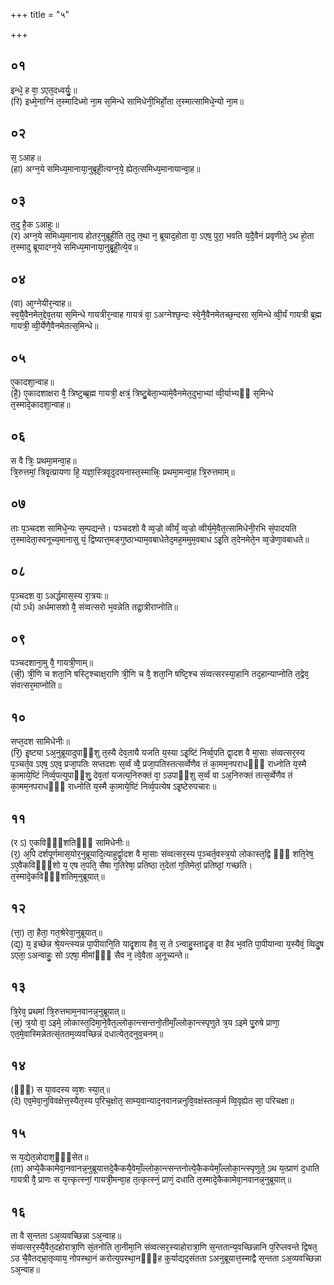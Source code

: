 +++
title = "५"

+++
 ## ०१
इन्धे᳘ ह वा᳘ ऽएत᳘दध्वर्युः᳘॥  
(रि) इध्मे᳘नाग्निं त᳘स्मादिध्मो ना᳘म स᳘मिन्धे सामिधेनी᳘भिर्हो᳘ता त᳘स्मात्सामिधे᳘न्यो ना᳘म॥  
## ०२
स᳘ ऽआह॥  
(हा) अग्न᳘ये समिध्य᳘मानाया᳘नुब्रूही᳘त्यग्न᳘ये᳘ ह्येत᳘त्समिध्य᳘मानायान्वा᳘ह॥  
## ०३
त᳘दु है᳘क ऽआहुः॥  
(र) अग्न᳘ये समिध्य᳘मानाय होतर᳘नुब्रूही᳘ति त᳘दु त᳘था न᳘ ब्रूयाद᳘होता वा᳘ ऽएष᳘ पुरा᳘ भवति य᳘दै᳘वैनं प्रवृणीते᳘ ऽथ हो᳘ता त᳘स्मादु ब्रूयादग्न᳘ये समिध्य᳘मानाया᳘नुब्रू᳘ही᳘त्ये᳘व॥  
## ०४
(वा) आ᳘ग्नेयीर᳘न्वाह॥  
स्व᳘यै᳘वैनमेत᳘द्देव᳘तया स᳘मिन्धे गायत्रीर᳘न्वाह गायत्रं वा᳘ ऽअग्नेश्छ᳘न्दः स्वे᳘नै᳘वैनमेतच्छ᳘न्दसा स᳘मिन्धे व्वी᳘र्यं गायत्री ब्र᳘ह्म गायत्री᳘ व्वी᳘र्येणै᳘वैनमेतत्स᳘मिन्धे॥  
## ०५
ए᳘कादशा᳘न्वाह॥  
(है᳘) ए᳘कादशाक्षरा वै᳘ त्रिष्टुब्ब्र᳘ह्म गायत्री᳘ क्षत्रं᳘ त्रिष्टु᳘बेता᳘भ्यामे᳘वैनमेत᳘दुभा᳘भ्यां व्वी᳘र्याभ्यᳫं स᳘मिन्धे त᳘स्मादे᳘कादशा᳘न्वाह॥  
## ०६
स वै त्रिः᳘ प्रथमा᳘मन्वा᳘ह॥  
त्रि᳘रुत्तमां᳘ त्रिवृ᳘त्प्रायणा हि᳘ यज्ञा᳘स्त्रिवृ᳘दुदयनास्त᳘स्मात्त्रिः᳘ प्रथमा᳘मन्वा᳘ह त्रि᳘रुत्तमाम्॥  
## ०७
ताः प᳘ञ्चदश सामिधे᳘न्यः स᳘म्पद्यन्ते। 
पञ्चदशो वै व्व᳘ज्रो व्वीर्यं᳘ व्व᳘ज्रो व्वीर्य᳘मे᳘वैत᳘त्सामिधेनी᳘रभि सं᳘पादयति त᳘स्मादेता᳘स्वनूच्य᳘मानासु यं᳘ द्विष्यात्त᳘मङ्गुष्ठाभ्याम᳘वबाधेतेद᳘मह᳘ममुम᳘वबाध ऽइ᳘ति त᳘देनमेते᳘न व्व᳘ज्रेणा᳘वबाधते॥  
## ०८
प᳘ञ्चदश वा᳘ ऽअर्द्धमास᳘स्य रा᳘त्रयः॥  
(यो ऽर्ध) अर्धमासशो वै᳘ संव्वत्सरो भ᳘वन्नेति तद्रा᳘त्रीराप्नोति॥  
## ०९
पञ्चदशाना᳘मु वै᳘ गायत्री᳘णाम्॥  
(त्त्री᳘) त्री᳘णि च शता᳘नि षस्टि᳘श्चाक्ष᳘राणि त्री᳘णि च वै᳘ शता᳘नि षष्टि᳘श्च संव्वत्सरस्या᳘हानि तद᳘हान्याप्नोति त᳘द्वेव᳘ संवत्सर᳘माप्नोति॥  
## १०
सप्त᳘दश सामिधेनीः॥  
(रि᳘) इ᳘ष्ट्या ऽअ᳘नुब्रूयादुपाᳫंशु त᳘स्यै देव᳘तायै यजति य᳘स्या ऽइ᳘ष्टिं निर्व्व᳘पति द्वा᳘दश वै मा᳘साः संव्वत्सर᳘स्य प᳘ञ्चर्त᳘व ऽएष᳘ ऽएव᳘ प्रजा᳘पतिः सप्तदशः स᳘र्व्वं व्वै᳘ प्रजा᳘पतिस्तत्सर्व्वेणैव तं का᳘मम᳘नपराधᳫँ᳭ राध्नोति य᳘स्मै का᳘माये᳘ष्टिं निर्व्व᳘पत्युपाᳫंशु᳘ देव᳘तां यजत्य᳘निरुक्तं वा᳘ ऽउपाᳫंशु स᳘र्व्वं वा ऽअ᳘निरुक्तं तत्स᳘र्व्वेणैव तं का᳘मम᳘नपराधᳫँ᳭ राध्नोति य᳘स्मै का᳘माये᳘ष्टिं निर्व्व᳘पत्येष ऽइ᳘ष्टेरुपचारः॥  
## ११
(र ऽ) ए᳘कविᳫँ᳭शतिᳫँ᳭ सामिधेनीः॥  
(र᳘) अ᳘पि दर्शपूर्णमास᳘योर᳘नुब्रूयादि᳘त्याहुर्द्वा᳘दश वै मा᳘साः संव्वत्सर᳘स्य प᳘ञ्चर्त᳘वस्त्र᳘यो लोकास्त᳘द्वि ᳫँ᳭ शति᳘रेष᳘ ऽए᳘वैकविᳫँ᳭शो य᳘ एष त᳘पति᳘ सैषा ग᳘तिरेषा᳘ प्रतिष्ठा त᳘देतां ग᳘तिमेतां᳘ प्रतिष्ठां᳘ गच्छति। त᳘स्मादे᳘कविᳫँ᳭शतिम᳘नुब्रूयात्॥  
## १२
(त्ता᳘) ता᳘ हैता᳘ गत᳘श्रेरेवा᳘नुब्रूयात्॥  
(द्य᳘) य᳘ इच्छेन्न श्रे᳘यन्त्स्यन्न पा᳘पीयानि᳘ति यादृ᳘शाय हैव᳘ स᳘ ते ऽन्वाहु᳘स्तादृ᳘ङ् वा हैव भ᳘वति पा᳘पीयान्वा य᳘स्यैवं᳘ व्विदु᳘ष ऽएता᳘ ऽअन्वाहुः᳘ सो ऽएषा᳘ मीमांᳫँ᳘ सैव न᳘ त्वे᳘वैता अ᳘नूच्यन्ते॥  
## १३
त्रि᳘रेव᳘ प्रथमां त्रि᳘रुत्तमाम᳘नवानन्न᳘नुब्रूयात्॥  
(त्त्र᳘) त्र᳘यो वा᳘ ऽइमे᳘ लोकास्त᳘दिमा᳘ने᳘वैत᳘ल्लोका᳘न्त्सन्तनो᳘तीमाँ᳘ल्लोका᳘न्त्स्पृणुते त्र᳘य ऽइमे पु᳘रुषे प्राणा᳘ एत᳘मे᳘वास्मिन्नेतत्सं᳘ततम᳘व्यवच्छिन्नं दधात्येत᳘दनुव᳘चनम्॥  
## १४
(ᳫँ᳭) स या᳘वदस्य व्व᳘शः स्या᳘त्॥  
(दे) एव᳘मेवा᳘नुविवक्षेत्त᳘स्यैत᳘स्य प᳘रिच᳘क्षोत᳘ साम्य᳘वान्याद᳘नवानन्ननुवि᳘वक्षंस्तत्क᳘र्म व्वि᳘वृह्येत सा᳘ परिचक्षा॥  
## १५
स य᳘द्येत᳘न्नोदाश᳘ᳫँ᳘सेत॥  
(ता) अप्ये᳘कैकामेवा᳘नवानन्न᳘नुब्रूयात्तदे᳘कैकयै᳘वेमाँ᳘ल्लोका᳘न्त्सन्तनोत्ये᳘कैकयेमाँ᳘ल्लोका᳘न्त्स्पृणुते᳘ ऽथ य᳘त्प्राणं द᳘धाति गायत्री वै᳘ प्राणः स य᳘त्त्कृत्स्नां᳘ गायत्री᳘मन्वा᳘ह त᳘त्कृत्स्नं᳘ प्राणं᳘ दधाति त᳘स्मादे᳘कैकामेवा᳘नवानन्न᳘नुब्रूयात्॥  
## १६
ता वै स᳘न्तता ऽअ᳘व्यवच्छिन्ना ऽअ᳘न्वाह॥  
संव्वत्सर᳘स्यै᳘वैत᳘दहोरात्रा᳘णि सं᳘तनोति ता᳘नीमा᳘नि संव्वत्सर᳘स्याहोरात्रा᳘णि स᳘न्ततान्य᳘वच्छिन्नानि प᳘रिप्लवन्ते द्विषत᳘ ऽउ चै᳘वैतद्भ्रा᳘तृव्याय᳘ नोपस्था᳘नं करोत्युपस्था᳘नᳫँ᳭ह कुर्याद्यद᳘संतता ऽअनुब्रूयात्त᳘स्माद्वै स᳘न्तता ऽअ᳘व्यवच्छिन्ना ऽअ᳘न्वाह॥  
